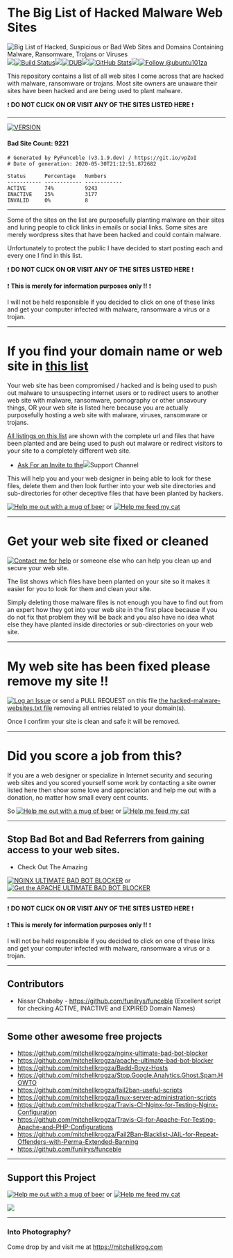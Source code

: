 # The Big List of Hacked Malware Web Sites

<img src="https://github.com/mitchellkrogza/The-Big-List-of-Hacked-Malware-Web-Sites/blob/master/.assets/Your-Website-Has-Been-Hacked-Malware-Ransomware-Trojans-Viruses-Logo.jpg" alt="Big List of Hacked, Suspicious or Bad Web Sites and Domains Containing Malware, Ransomware, Trojans or Viruses"/><img src="https://github.com/mitchellkrogza/The-Big-List-of-Hacked-Malware-Web-Sites/blob/master/.assets/spacer.jpg"/>[![Build Status](https://travis-ci.org/mitchellkrogza/The-Big-List-of-Hacked-Malware-Web-Sites.svg?branch=master)](https://travis-ci.org/mitchellkrogza/The-Big-List-of-Hacked-Malware-Web-Sites)<img src="https://github.com/mitchellkrogza/The-Big-List-of-Hacked-Malware-Web-Sites/blob/master/.assets/spacer.jpg"/>[![DUB](https://img.shields.io/dub/l/vibe-d.svg)](https://github.com/mitchellkrogza/The-Big-List-of-Hacked-Malware-Web-Sites/blob/master/LICENSE.md)<img src="https://github.com/mitchellkrogza/The-Big-List-of-Hacked-Malware-Web-Sites/blob/master/.assets/spacer.jpg"/>[![GitHub Stats](https://img.shields.io/badge/github-stats-ff5500.svg)](http://githubstats.com/mitchellkrogza/The-Big-List-of-Hacked-Malware-Web-Sites)<img src="https://github.com/mitchellkrogza/The-Big-List-of-Hacked-Malware-Web-Sites/blob/master/.assets/spacer.jpg"/><a href='https://twitter.com/ubuntu101za'><img src='https://img.shields.io/twitter/follow/ubuntu101za.svg?style=social&label=Follow' alt='Follow @ubuntu101za'></a>

This repository contains a list of all web sites I come across that are hacked with malware, ransomware or trojans.
Most site owners are unaware their sites have been hacked and are being used to plant malware.

:exclamation: **DO NOT CLICK ON OR VISIT ANY OF THE SITES LISTED HERE** :exclamation:

_______________
[![VERSION](https://img.shields.io/badge/VERSION%20-%20V1.2020.05.4698-blue.svg)](https://github.com/mitchellkrogza/The-Big-List-of-Hacked-Malware-Web-Sites/commits/master)
#### Bad Site Count: 9221
```
# Generated by PyFunceble (v3.1.9.dev) / https://git.io/vpZoI
# Date of generation: 2020-05-30T21:12:51.872682

Status      Percentage   Numbers     
----------- ------------ ------------
ACTIVE      74%          9243        
INACTIVE    25%          3177        
INVALID     0%           8           
```
____________________

Some of the sites on the list are purposefully planting malware on their sites and luring people to click links in emails or social links. Some sites are merely wordpress sites that have been hacked and could contain malware.

Unfortunately to protect the public I have decided to start posting each and every one I find in this list.

:exclamation: **DO NOT CLICK ON OR VISIT ANY OF THE SITES LISTED HERE** :exclamation:

:exclamation: **This is merely for information purposes only !!** :exclamation:

I will not be held responsible if you decided to click on one of these links and get your computer infected with malware, ransomware a virus or a trojan.
************************************************
# If you find your domain name or web site in <a href="https://github.com/mitchellkrogza/The-Big-List-of-Hacked-Malware-Web-Sites/blob/master/hacked-domains.list">this list</a>

Your web site has been compromised / hacked and is being used to push out malware to unsuspecting internet users or to redirect users to another web site with malware, ransomware, pornography or other unsavoury things, OR your web site is listed here because you are actually  purposefully hosting a web site with malware, viruses, ransomware or trojans.

<a href="https://github.com/mitchellkrogza/The-Big-List-of-Hacked-Malware-Web-Sites/blob/master/.input_sources/hacked-malware-websites.txt">All listings on this list</a> are shown with the complete url and files that have been planted and are being used to push out malware or redirect visitors to your site to a completely different web site.

- <a href="mailto:mitchellkrog@gmail.com?subject=Please Add Me To the Slack Channel (Big List of Hacked Malware Web Sites)">Ask For an Invite to the<img src="https://github.com/mitchellkrogza/The-Big-List-of-Hacked-Malware-Web-Sites/blob/master/.assets/slack.png"/></a>Support Channel

This will help you and your web designer in being able to look for these files, delete them and then look further into your web site directories and sub-directories for other deceptive files that have been planted by hackers.

[![Help me out with a mug of beer](https://img.shields.io/badge/Help%20-%20me%20out%20with%20a%20mug%20of%20%F0%9F%8D%BA-blue.svg)](https://paypal.me/mitchellkrog/) or [![Help me feed my cat](https://img.shields.io/badge/Help%20-%20me%20feed%20my%20hungry%20cat%20%F0%9F%98%B8-blue.svg)](https://paypal.me/mitchellkrog/)
************************************************
# Get your web site fixed or cleaned

[![Contact me for help](https://img.shields.io/badge/Contact%20-%20me%20for%20help%20%F0%9F%9A%91-blue.svg)](mailto:mitchellkrog@gmail.com) or someone else who can help you clean up and secure your web site.

The list shows which files have been planted on your site so it makes it easier for you to look for them and clean your site.

Simply deleting those malware files is not enough you have to find out from an expert how they got into your web site in the first place because if you do not fix that problem they will be back and you also have no idea what else they have planted inside directories or sub-directories on your web site.
************************************************
# My web site has been fixed please remove my site !!

[![Log an Issue](https://img.shields.io/badge/LOG%20-%20an%20issue%20%F0%9F%9A%A6-blue.svg)](https://github.com/mitchellkrogza/The-Big-List-of-Hacked-Malware-Web-Sites/issues) or send a PULL REQUEST on this file [the hacked-malware-websites.txt file](https://github.com/mitchellkrogza/The-Big-List-of-Hacked-Malware-Web-Sites/blob/master/.input_sources/hacked-malware-websites.txt) removing all entries related to your domain(s).

Once I confirm your site is clean and safe it will be removed.

************************************************
# Did you score a job from this?

If you are a web designer or specialize in Internet security and securing web sites and you scored yourself some work by contacting a site owner listed here then show some love and appreciation and help me out with a donation, no matter how small every cent counts.

So [![Help me out with a mug of beer](https://img.shields.io/badge/Help%20-%20me%20out%20with%20a%20mug%20of%20%F0%9F%8D%BA-blue.svg)](https://paypal.me/mitchellkrog/) or [![Help me feed my cat](https://img.shields.io/badge/Help%20-%20me%20feed%20my%20hungry%20cat%20%F0%9F%98%B8-blue.svg)](https://paypal.me/mitchellkrog/)

************************************************
## Stop Bad Bot and Bad Referrers from gaining access to your web sites.

- Check Out The Amazing

[![NGINX ULTIMATE BAD BOT BLOCKER](https://img.shields.io/badge/NGINX%20-%20ULTIMATE%20BAD%20BOT%20BLOCKER%20%E2%9B%94-blue.svg)](https://github.com/mitchellkrogza/nginx-ultimate-bad-bot-blocker)
or [![Get the APACHE ULTIMATE BAD BOT BLOCKER](https://img.shields.io/badge/APACHE%20-%20ULTIMATE%20BAD%20BOT%20BLOCKER%20%E2%9B%94-blue.svg)](https://github.com/mitchellkrogza/apache-ultimate-bad-bot-blocker)

************************************************
:exclamation: **DO NOT CLICK ON OR VISIT ANY OF THE SITES LISTED HERE** :exclamation:

:exclamation: **This is merely for information purposes only !!** :exclamation:

I will not be held responsible if you decided to click on one of these links and get your computer infected with malware, ransomware a virus or a trojan.
************************************************
## Contributors

- Nissar Chababy - https://github.com/funilrys/funceble (Excellent script for checking ACTIVE, INACTIVE and EXPIRED Domain Names)

************************************************
## Some other awesome free projects

- https://github.com/mitchellkrogza/nginx-ultimate-bad-bot-blocker
- https://github.com/mitchellkrogza/apache-ultimate-bad-bot-blocker
- https://github.com/mitchellkrogza/Badd-Boyz-Hosts
- https://github.com/mitchellkrogza/Stop.Google.Analytics.Ghost.Spam.HOWTO
- https://github.com/mitchellkrogza/fail2ban-useful-scripts
- https://github.com/mitchellkrogza/linux-server-administration-scripts
- https://github.com/mitchellkrogza/Travis-CI-Nginx-for-Testing-Nginx-Configuration
- https://github.com/mitchellkrogza/Travis-CI-for-Apache-For-Testing-Apache-and-PHP-Configurations
- https://github.com/mitchellkrogza/Fail2Ban-Blacklist-JAIL-for-Repeat-Offenders-with-Perma-Extended-Banning
- https://github.com/funilrys/funceble
************************************************
## Support this Project

[![Help me out with a mug of beer](https://img.shields.io/badge/Help%20-%20me%20out%20with%20a%20mug%20of%20%F0%9F%8D%BA-blue.svg)](https://paypal.me/mitchellkrog/) or [![Help me feed my cat](https://img.shields.io/badge/Help%20-%20me%20feed%20my%20hungry%20cat%20%F0%9F%98%B8-blue.svg)](https://paypal.me/mitchellkrog/)

<img src="https://github.com/mitchellkrogza/The-Big-List-of-Hacked-Malware-Web-Sites/blob/master/.assets/zuko.png"/>

************************************************
### Into Photography?

Come drop by and visit me at https://mitchellkrog.com
